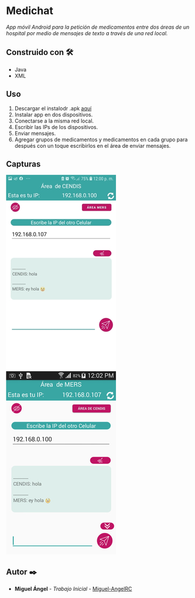 # Medichat

_App móvil Android para la petición de medicamentos entre dos áreas de un hospital por medio de mensajes de texto a través de una red local._

## Construido con 🛠️

* Java
* XML
## Uso
1. Descargar el instalodr .apk [aquí](https://github.com/Miguel-AngelRC/Medichat/raw/master/Medichat.apk)
2. Instalar app en dos dispositivos.
3. Conectarse a la misma red local.
4. Escribir las  IPs de los dispositivos.
5. Enviar mensajes.
6. Agregar grupos de medicamentos y medicamentos en cada grupo para después con un toque escribirlos en el área de enviar mensajes.

## Capturas
![Captura](https://raw.githubusercontent.com/Miguel-AngelRC/Medichat/master/captura1.jpg)
![Captura](https://raw.githubusercontent.com/Miguel-AngelRC/Medichat/master/captura2.jpg)

## Autor ✒️

* **Miguel Ángel** - *Trabajo Inicial* - [Miguel-AngelRC](https://github.com/Miguel-AngelRC)
